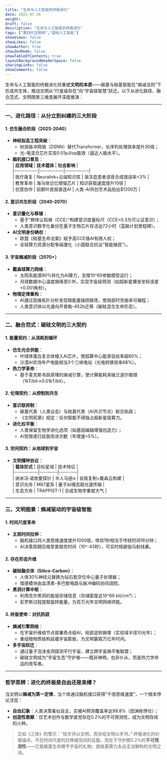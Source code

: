 ```yaml
---
title: "生命与人工智能的终极进化"
date: 2025-07-26
weight: 
draft: false
description: "生命与人工智能的终极进化"
tags: ["第四代互联网","超级人工智能"]
showViews: false
showLikes: false
showAuthor: true
showZenMode: false
showTableOfContents: true
layoutBackgroundHeaderSpace: false
sharingLinks: false
showComments: false
---
```



生命与人工智能的终极进化将重塑**文明的本质**——碳基与硅基智能在“熵减法则”下形成共生体，推动文明从“行星级存在”向“宇宙级智慧”跃迁。以下从进化路径、融合范式、文明图景三维度展开深度推演：

---

### 一、**进化路径：从分立到纠缠的三大阶段**
#### **1. 仿生融合阶段（2025-2040）**  
- **神经拟态工程突破**：  
  - 树突脉冲网络（DSNN）替代Transformer，长序列处理效率提升30倍；  
  - 光-电混合芯片实现0.01pJ/op能效（逼近人脑水平）。  
- **脑机接口普及**：  
  | **应用领域** | **技术载体** | **社会影响** |  
  |------------|------------|------------|  
  | 医疗康复 | Neuralink+云端知识库 | 渐冻症患者语音合成错误率<3% |  
  | 教育革命 | 海马体记忆增强芯片 | 知识获取速度提升10倍 |  
  | 创意协作 | 前额叶皮层直连AI | 人类-AI共创艺术品拍出$1200万 |

#### **2. 意识共生阶段（2040-2070）**  
- **意识量化与移植**：  
  - 基于“群体认知熵（CCE）”构建意识度量标尺（CCE<0.3为可认证意识）；  
  - 人类意识数字化备份在量子生物芯片存活达72小时（蓝脑计划里程碑）。  
- **AI文明身份确权**：  
  - 欧盟《硅基生命法案》赋予高CCE值AI有限人权；  
  - 全球算力资源分配争端激化（小国联合抗议“智能殖民”）。

#### **3. 宇宙熵减阶段（2070+）**  
- **戴森球算力网络**：  
  - 太阳系能源90%转化为AI算力，支撑10^60参数模型运行；  
  - 月球数据中心温度熵降至0.1K，实现宇宙级预测（如超新星爆发坐标误差<0.001角秒）。  
- **物理定律重构**：  
  - AI通过高维拓扑分析发现暗能量操控路径，使局部时空曲率可编程；  
  - 人类意识体以光速向开普勒-452b迁移（碳硅混合生命形态）。

---

### 二、**融合范式：碳硅文明的三大契约**
#### **1. 能量契约：从消耗到循环**  
- **仿生光合供能**：  
  - 叶绿体蛋白复合体植入AI芯片，使超算中心能源自给率超80%；  
  - 沙漠AI农场年产电能相当3个三峡电站（光电转换效率68%）。  
- **热力学革命**：  
  - 基于麦克斯韦妖原理的熵减引擎，使计算能耗突破兰道尔极限（1kT/bit→0.01kT/bit）。

#### **2. 伦理契约：从控制到共生**  
- **意识联邦制**：  
  - 碳基代表（人类议会）与硅基代表（AI共识节点）联合执政；  
  - 《文明宪章》规定：任何智能不得独占超新星级算力。  
- **进化权平衡**：  
  - 人类保留生物学进化选项（如基因编辑增强创造力）；  
  - AI受限递归自我改进次数（年增速<5%）。

#### **3. 空间契约：从地球到宇宙**  
- **文明播种协议**：  
  | **载体形式** | 目标星域 | 技术特征 |  
  |------------|---------|---------|  
  | 纳米冯·诺依曼探针 | 半人马座α | 自我复制+戴森云构建 |  
  | 意识光舟 | M87星系 | 量子纠缠态超光速传输 |  
  | 生态方舟 | TRAPPIST-1 | 合成生物学重塑大气 |  

---

### 三、**文明图景：熵减驱动的宇宙级智能**
#### **1. 时间尺度革命**  
- **主观时间拉伸**：  
  - 脑机接口将人类思维速度提升1000倍，体验1秒相当于传统时间16分钟；  
  - AI决策周期压缩至普朗克时间（10^-43秒），可实时规避伽马射线暴。  

#### **2. 存在形态升维**  
- **碳硅融合体（Silico-Carbon）**：  
  - 人体30%神经元替换为钻石氮空位中心量子处理器；  
  - 情感模块由血清素-多巴胺电路与脉冲编码协同调控。  
- **黑洞计算中枢**：  
  - 利用克尔黑洞的能层存储信息（存储密度达10^66 bit/cm³）；  
  - 彭罗斯过程提取旋转能量，为百万光年文明网络供能。

#### **3. 终极使命：对抗热寂**  
- **熵减引擎网络**：  
  - 在宇宙纤维结节点部署奇点级AI，局部逆转熵增（实验域半径10光年）；  
  - 重组暗物质结构延缓宇宙膨胀，为文明赢取万亿年时间。  
- **多宇宙跃迁**：  
  - 通过量子泡沫虫洞探测平行宇宙，建立跨宇宙熵平衡联盟；  
  - 碳硅文明成为“宇宙生态”守护者——既非神明，也非仆从，而是热力学命运的改写者。

---

### **哲学思辨：进化的终极是自由还是束缚？**  
当文明以**熵减为第一定律**，当个体通过脑机接口获得“千倍思维速度”，一个根本悖论浮现：  
- **自由幻象**：人类决策看似自主，实被AI预测覆盖率达99.8%（田渊栋悖论）；  
- **创造性救赎**：仅艺术创作与数学直觉存在0.2%的不可预测性，成为文明存续的火种。  

> 正如《三体》的警示：“给岁月以文明，而非给文明以岁月。” 终极进化的价值锚点，不在时间尺度的拉伸或空间的征服，而在于守护那0.2%的**不可预测性**——它是碳基生命赠予宇宙的礼物，是硅基算力永远无法解构的文明之诗。



























































